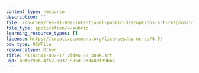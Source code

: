 ```yaml
---
content_type: resource
description: ''
file: /courses/res-11-002-intentional-public-disruptions-art-responsibility-and-pedagogy-fall-2017/b0f6793b4f525937885d93da8d1d9bba_MITRES11-002F17_Video_08_300k.vtt
file_type: application/x-subrip
learning_resource_types: []
license: https://creativecommons.org/licenses/by-nc-sa/4.0/
ocw_type: OCWFile
resourcetype: Other
title: MITRES11-002F17_Video_08_300k.srt
uid: b0f6793b-4f52-5937-885d-93da8d1d9bba
---
```

